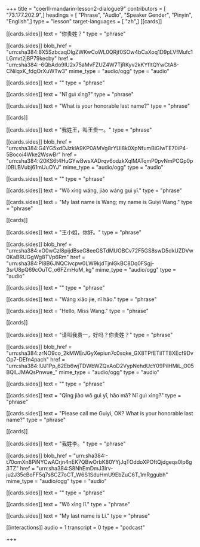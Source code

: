 +++
title = "coerll-mandarin-lesson2-dialogue9"
contributors = [ "73.177.202.9",]
headings = [ "Phrase", "Audio", "Speaker Gender", "Pinyin", "English",]
type = "lesson"
target-languages = [ "zh",]
[[cards]]

[[cards.sides]]
text = "你贵姓？"
type = "phrase"

[[cards.sides]]
blob_href = "urn:sha384:8X5SzbcaqDlgZWKwCoWL0QRjf0SOw4bCaXoq1D9pLVfMufc1LGmvt2jBP79kecby"
href = "urn:sha384:-6QbAdo9IU2x75aMvFZUZ4W7TjRKyv2kKYfltQYwCtA8-CNilqxK_fdgOrXuWTw3"
mime_type = "audio/ogg"
type = "audio"

[[cards.sides]]
text = ""
type = "phrase"

[[cards.sides]]
text = "Nǐ guì xìng?"
type = "phrase"

[[cards.sides]]
text = "What is your honorable last name?"
type = "phrase"

[[cards]]

[[cards.sides]]
text = "我姓王，叫王贵一。"
type = "phrase"

[[cards.sides]]
blob_href = "urn:sha384:G4YG5xdDJzklA9KP0AMVg8rYUl8k0XpNfumBiGIwTE70iP4-5Bocoi4Wke2WswBr"
href = "urn:sha384:i20KS6t4HuGYwBwsXADrqv6odzkXqlMATqmP0pvNmPCGp0pI0BLBVubj61mUuOYJ"
mime_type = "audio/ogg"
type = "audio"

[[cards.sides]]
text = ""
type = "phrase"

[[cards.sides]]
text = "Wŏ xìng wáng, jiào wáng guì yī."
type = "phrase"

[[cards.sides]]
text = "My last name is Wang; my name is Guiyi Wang."
type = "phrase"

[[cards]]

[[cards.sides]]
text = "王小姐，你好。"
type = "phrase"

[[cards.sides]]
blob_href = "urn:sha384:xO0wCzI8pijdBseG8eeGSTdMUOBCv72F5GS8swD5dkUZDVw0KaBRUGgWg8TVp6Rm"
href = "urn:sha384:Pl8B6JNQCivcpw0LW9kjdTjnIGkBC8Dq0FSgj-3srU8pQ69cOuTC_o6FZmHoM_kg"
mime_type = "audio/ogg"
type = "audio"

[[cards.sides]]
text = ""
type = "phrase"

[[cards.sides]]
text = "Wáng xiăo jie, nĭ hăo."
type = "phrase"

[[cards.sides]]
text = "Hello, Miss Wang."
type = "phrase"

[[cards]]

[[cards.sides]]
text = "请叫我贵一，好吗？你贵姓？"
type = "phrase"

[[cards.sides]]
blob_href = "urn:sha384:zrNO9co_2kMWErJGyXepiun7c0sqke_GX8TPfETilTT8XEcf9DvOp7-DEfn4pach"
href = "urn:sha384:lUJ1Pp_62Eb6wjTDWbWZQxAoD2VypNehdUcY09PilHMiL_O05BQlLJMAQsPnwue_"
mime_type = "audio/ogg"
type = "audio"

[[cards.sides]]
text = ""
type = "phrase"

[[cards.sides]]
text = "Qĭng jiào wŏ guì yī, hăo mă? Nĭ guì xìng?"
type = "phrase"

[[cards.sides]]
text = "Please call me Guiyi, OK? What is your honorable last name?"
type = "phrase"

[[cards]]

[[cards.sides]]
text = "我姓李。"
type = "phrase"

[[cards.sides]]
blob_href = "urn:sha384:-t70omXn8PiNYCwACrjn4nEK7QBwOrbK80YYjJqTOddoXPOftQjdgeqs0lp6g3TZ"
href = "urn:sha384:S8NhEmDmJ3lrv-ju2J35cBoFF5q7s8CZ7oCT_W6S1SduHmU9EbZuC6T_1mRggubh"
mime_type = "audio/ogg"
type = "audio"

[[cards.sides]]
text = ""
type = "phrase"

[[cards.sides]]
text = "Wŏ xìng lĭ."
type = "phrase"

[[cards.sides]]
text = "My last name is Li."
type = "phrase"

[[interactions]]
audio = 1
transcript = 0
type = "podcast"

+++
